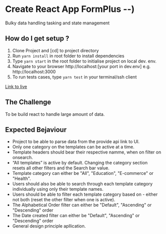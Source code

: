# Create React App FormPlus --)
Bulky data handling tasking and state management<br>


## How do I get setup ?
1. Clone Project and [cd] to project directory
2. Run `yarn install` in root folder to install dependencies
3. Type `yarn start` in the root folder to initialise project on local dev. env.
4. Navigate to your browser http://localhost:[your port in dev.env] e.g. http://localhost:3000
5. To run tests cases, type  `yarn test` in your terminal/ssh client


[Link to live](https://emmanuel-formplus-assessment.netlify.app/)

## The Challenge
To be build react to handle large amount of data.

## Expected Bejaviour
- Project to be able to parse data from the provide api link to UI.
- Only one category on the templates can be active at a time.
- Template headers should bear their respective namme, when on filter on onsearch.
- “All templates” is active by default. Changing the category section resets all other filters and the Search bar value.
- Template category can either be "All", "Education", "E-commerce" or "Health".
- Users should also be able to search through each template category individually using only their template names.
- Users should be able to filter each template category based on - either not both (reset the other filter when one is active).
- The Alphabetical Order filter can either be "Default", "Ascending" or "Descending" order
- The Date created filter can either be "Default", "Ascending" or "Descending" order
- General design principle apllication.